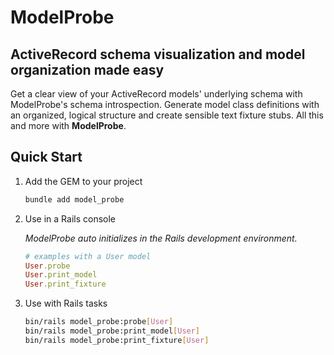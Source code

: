 # ModelProbe

## ActiveRecord schema visualization and model organization made easy

Get a clear view of your ActiveRecord models' underlying schema with ModelProbe's schema introspection.
Generate model class definitions with an organized, logical structure and create sensible text fixture stubs.
All this and more with __ModelProbe__.

## Quick Start

1. Add the GEM to your project

    ```sh
    bundle add model_probe
    ```

1. Use in a Rails console

   _ModelProbe auto initializes in the Rails development environment._

    ```ruby
    # examples with a User model
    User.probe
    User.print_model
    User.print_fixture
    ```
1. Use with Rails tasks

    ```sh
    bin/rails model_probe:probe[User]
    bin/rails model_probe:print_model[User]
    bin/rails model_probe:print_fixture[User]
    ```
